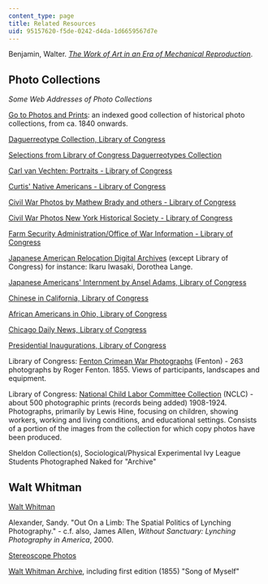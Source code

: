 ```yaml
---
content_type: page
title: Related Resources
uid: 95157620-f5de-0242-d4da-1d6659567d7e
---
```


Benjamin, Walter. _[The Work of Art in an Era of Mechanical Reproduction](http://www.marxists.org/reference/subject/philosophy/works/ge/benjamin.htm)_.

Photo Collections
-----------------

_Some Web Addresses of Photo Collections_

[Go to Photos and Prints](http://memory.loc.gov/ammem/index.html): an indexed good collection of historical photo collections, from ca. 1840 onwards.

[Daguerreotype Collection, Library of Congress](http://memory.loc.gov/ammem/daghtml/daghome.html)

[Selections from Library of Congress Daguerreotypes Collection](http://memory.loc.gov/ammem/daghtml/dagpres.html)

[Carl van Vechten: Portraits - Library of Congress](http://memory.loc.gov/ammem/collections/vanvechten/index.html)

[Curtis' Native Americans - Library of Congress](http://memory.loc.gov/ammem/award98/ienhtml/curthome.html)

[Civil War Photos by Mathew Brady and others - Library of Congress](http://memory.loc.gov/ammem/cwphtml/cwphome.html)

[Civil War Photos New York Historical Society - Library of Congress](http://memory.loc.gov/ammem/ndlpcoop/nhihtml/cwnyhshome.html)

[Farm Security Administration/Office of War Information - Library of Congress](http://memory.loc.gov/ammem/fsowhome.html)

[Japanese American Relocation Digital Archives](http://jarda.cdlib.org/) (except Library of Congress) for instance: Ikaru Iwasaki, Dorothea Lange.

[Japanese Americans' Internment by Ansel Adams, Library of Congress](http://memory.loc.gov/ammem/aamhtml/aamhome.html)

[Chinese in California, Library of Congress](http://memory.loc.gov/ammem/award99/cubhtml/cichome.html)

[African Americans in Ohio, Library of Congress](http://memory.loc.gov/ammem/award97/ohshtml/aaeohome.html)

[Chicago Daily News, Library of Congress](http://memory.loc.gov/ammem/ndlpcoop/ichihtml/cdnhome.html)

[Presidential Inaugurations, Library of Congress](http://memory.loc.gov/ammem/pihtml/pihome.html)

Library of Congress: [Fenton Crimean War Photographs](http://www.loc.gov/rr/print/coll/251_fen_ima.html) (Fenton) - 263 photographs by Roger Fenton. 1855. Views of participants, landscapes and equipment.

Library of Congress: [National Child Labor Committee Collection](http://www.loc.gov/rr/print/coll/207-b.html) (NCLC) - about 500 photographic prints (records being added) 1908-1924. Photographs, primarily by Lewis Hine, focusing on children, showing workers, working and living conditions, and educational settings. Consists of a portion of the images from the collection for which copy photos have been produced.

Sheldon Collection(s), Sociological/Physical Experimental Ivy League Students Photographed Naked for "Archive"

Walt Whitman
------------

[Walt Whitman](http://www.whitmanarchive.org/gallery/)

Alexander, Sandy. "Out On a Limb: The Spatial Politics of Lynching Photography." - c.f. also, James Allen, _Without Sanctuary: Lynching Photography in America_, 2000.

[Stereoscope Photos](http://memory.loc.gov/ammem/award97/nyplhtml/dennhome.html)

[Walt Whitman Archive](http://www.whitmanarchive.org/), including first edition (1855) "Song of Myself"
